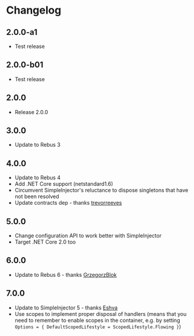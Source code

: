 # Changelog

## 2.0.0-a1
* Test release

## 2.0.0-b01
* Test release

## 2.0.0
* Release 2.0.0

## 3.0.0
* Update to Rebus 3

## 4.0.0
* Update to Rebus 4
* Add .NET Core support (netstandard1.6)
* Circumvent SimpleInjector's reluctance to dispose singletons that have not been resolved
* Update contracts dep - thanks [trevorreeves]

## 5.0.0
* Change configuration API to work better with SimpleInjector
* Target .NET Core 2.0 too

## 6.0.0
* Update to Rebus 6 - thanks [GrzegorzBlok]

## 7.0.0
* Update to SimpleInjector 5 - thanks [Eshva]
* Use scopes to implement proper disposal of handlers (means that you need to remember to enable scopes in the container, e.g. by setting `Options = { DefaultScopedLifestyle = ScopedLifestyle.Flowing }`)


[Eshva]: https://github.com/Eshva
[GrzegorzBlok]: https://github.com/GrzegorzBlok
[trevorreeves]: https://github.com/trevorreeves

